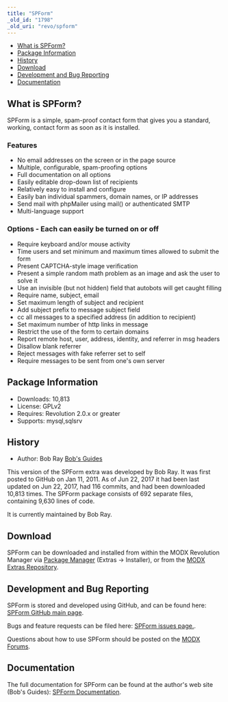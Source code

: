 ```yaml
---
title: "SPForm"
_old_id: "1798"
_old_uri: "revo/spform"
---
```


- [What is SPForm?](#SPForm-WhatisSPForm)
- [Package Information](#SPForm-Information)
- [History](#SPForm-History)
- [Download](#SPForm-Download)
- [Development and Bug Reporting](#SPForm-DevelopmentandBugReporting)
- [Documentation](#SPForm-Documentation)
 
## What is SPForm?

SPForm is a simple, spam-proof contact form that gives you a standard, working, contact form as soon as it is installed.

### Features

- No email addresses on the screen or in the page source
- Multiple, configurable, spam-proofing options
- Full documentation on all options
- Easily editable drop-down list of recipients
- Relatively easy to install and configure
- Easily ban individual spammers, domain names, or IP addresses
- Send mail with phpMailer using mail() or authenticated SMTP
- Multi-language support

### Options - Each can easily be turned on or off

- Require keyboard and/or mouse activity
- Time users and set minimum and maximum times allowed to submit the form
- Present CAPTCHA-style image verification
- Present a simple random math problem as an image and ask the user to solve it
- Use an invisible (but not hidden) field that autobots will get caught filling
- Require name, subject, email
- Set maximum length of subject and recipient
- Add subject prefix to message subject field
- cc all messages to a specified address (in addition to recipient)
- Set maximum number of http links in message
- Restrict the use of the form to certain domains
- Report remote host, user, address, identity, and referrer in msg headers
- Disallow blank referrer
- Reject messages with fake referrer set to self
- Require messages to be sent from one's own server

## Package Information

- Downloads: 10,813
- License: GPLv2
- Requires: Revolution 2.0.x or greater
- Supports: mysql,sqlsrv

## History

- Author: Bob Ray [Bob's Guides](https://bobsguides.com)

 This version of the SPForm extra was developed by Bob Ray. It was first posted to GitHub on Jan 11, 2011. As of Jun 22, 2017 it had been last updated on Jun 22, 2017, had 116 commits, and had been downloaded 10,813 times. The SPForm package consists of 692 separate files, containing 9,630 lines of code.

It is currently maintained by Bob Ray.

## Download

 SPForm can be downloaded and installed from within the MODX Revolution Manager via [Package Manager](developing-in-modx/advanced-development/package-management "Package Manager") (Extras -> Installer), or from the [MODX Extras Repository](https://modx.com/extras/package/spform).

## Development and Bug Reporting 

 SPForm is stored and developed using GitHub, and can be found here: [SPForm GitHub main page](https://github.com/BobRay/SPForm).

 Bugs and feature requests can be filed here: [SPForm issues page.](https://github.com/BobRay/SPForm/issues).

Questions about how to use SPForm should be posted on the [MODX Forums](https://forums.modx.com).

## Documentation

 The full documentation for SPForm can be found at the author's web site (Bob's Guides): [SPForm Documentation](https://bobsguides.com/spform-tutorial.html).